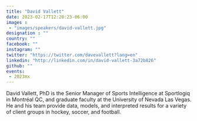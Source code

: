 ```yaml
---
title: "David Vallett"
date: 2023-02-17T12:20:23-06:00
images : 
 - "images/speakers/david-vallett.jpg"
designation : ""
country: ""
facebook: ""
instagram: ""
twitter: "https://twitter.com/davevallett?lang=en"
linkedin: "http://linkedin.com/in/david-vallett-3a72b826"
github: ""
events: 
 - 2023mx
---
```


David Vallett, PhD is the Senior Manager of Sports Intelligence  at Sportlogiq in Montréal QC, and graduate faculty at the University of Nevada Las Vegas. He and his team provide data, models, and interpreted results for a variety of client groups in hockey, soccer, and football.
